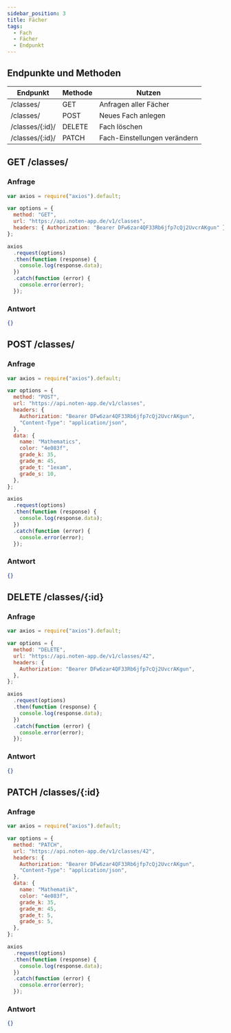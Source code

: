 ```yaml
---
sidebar_position: 3
title: Fächer
tags:
  - Fach
  - Fächer
  - Endpunkt
---
```


## Endpunkte und Methoden

| Endpunkt        | Methode | Nutzen                       |
| --------------- | ------- | ---------------------------- |
| /classes/       | GET     | Anfragen aller Fächer        |
| /classes/       | POST    | Neues Fach anlegen           |
| /classes/{:id}/ | DELETE  | Fach löschen                 |
| /classes/{:id}/ | PATCH   | Fach-Einstellungen verändern |

## GET /classes/

### Anfrage

```js
var axios = require("axios").default;

var options = {
  method: "GET",
  url: "https://api.noten-app.de/v1/classes",
  headers: { Authorization: "Bearer DFw6zar4QF33Rb6jfp7cQj2UvcrAKgun" },
};

axios
  .request(options)
  .then(function (response) {
    console.log(response.data);
  })
  .catch(function (error) {
    console.error(error);
  });
```

### Antwort

```json
{}
```

## POST /classes/

### Anfrage

```js
var axios = require("axios").default;

var options = {
  method: "POST",
  url: "https://api.noten-app.de/v1/classes",
  headers: {
    Authorization: "Bearer DFw6zar4QF33Rb6jfp7cQj2UvcrAKgun",
    "Content-Type": "application/json",
  },
  data: {
    name: "Mathematics",
    color: "4e083f",
    grade_k: 35,
    grade_m: 45,
    grade_t: "1exam",
    grade_s: 10,
  },
};

axios
  .request(options)
  .then(function (response) {
    console.log(response.data);
  })
  .catch(function (error) {
    console.error(error);
  });
```

### Antwort

```json
{}
```

## DELETE /classes/{:id}

### Anfrage

```js
var axios = require("axios").default;

var options = {
  method: "DELETE",
  url: "https://api.noten-app.de/v1/classes/42",
  headers: {
    Authorization: "Bearer DFw6zar4QF33Rb6jfp7cQj2UvcrAKgun",
  },
};

axios
  .request(options)
  .then(function (response) {
    console.log(response.data);
  })
  .catch(function (error) {
    console.error(error);
  });
```

### Antwort

```json
{}
```

## PATCH /classes/{:id}

### Anfrage

```js
var axios = require("axios").default;

var options = {
  method: "PATCH",
  url: "https://api.noten-app.de/v1/classes/42",
  headers: {
    Authorization: "Bearer DFw6zar4QF33Rb6jfp7cQj2UvcrAKgun",
    "Content-Type": "application/json",
  },
  data: {
    name: "Mathematik",
    color: "4e083f",
    grade_k: 35,
    grade_m: 45,
    grade_t: 5,
    grade_s: 5,
  },
};

axios
  .request(options)
  .then(function (response) {
    console.log(response.data);
  })
  .catch(function (error) {
    console.error(error);
  });
```

### Antwort

```json
{}
```
